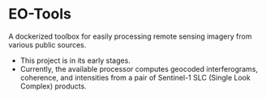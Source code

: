 # EO-Tools

A dockerized toolbox for easily processing remote sensing imagery from various public sources.

- This project is in its early stages. 
- Currently, the available processor computes geocoded interferograms, coherence, and intensities from a pair of Sentinel-1 SLC (Single Look Complex) products.